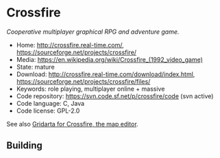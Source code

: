 # Crossfire

_Cooperative multiplayer graphical RPG and adventure game._

- Home: http://crossfire.real-time.com/, https://sourceforge.net/projects/crossfire/
- Media: https://en.wikipedia.org/wiki/Crossfire_(1992_video_game)
- State: mature
- Download: http://crossfire.real-time.com/download/index.html, https://sourceforge.net/projects/crossfire/files/
- Keywords: role playing, multiplayer online + massive
- Code repository: https://svn.code.sf.net/p/crossfire/code (svn active)
- Code language: C, Java
- Code license: GPL-2.0

See also [Gridarta for Crossfire, the map editor](https://sourceforge.net/projects/gridarta/).

## Building

